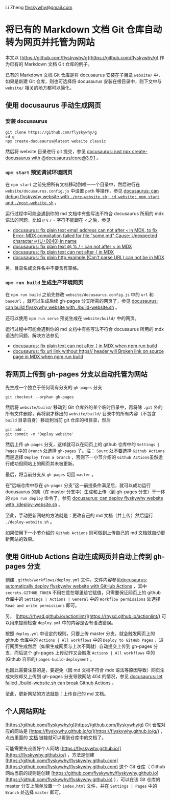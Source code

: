 Li Zheng flyskywhy@gmail.com

# 将已有的 Markdown 文档 Git 仓库自动转为网页并托管为网站
本文以 [https://github.com/flyskywhy/g](https://github.com/flyskywhy/g) 作为已有的 Markdown 文档 Git 仓库的例子。

已有的 Markdown 文档 Git 仓库是将 docusaurus 安装在子目录 `website/` 中，如果是新建 Git 仓库，则也可选择将 docusaurus 安装在根目录中，则下文中与 `website/` 相关的地方都可以简化。

## 使用 docusaurus 手动生成网页
### 安装 docusaurus
```
git clone https://github.com/flyskywhy/g
cd g
npx create-docusaurus@latest website classic
```
然后将 website 目录进行 git 提交，参见 [docusaurus: just npx create-docusaurus with @docusaurus/core@3.9.1](https://github.com/flyskywhy/g/commit/d47d2af3489d1900c068ba701e6889daae20eaf2) 。

### `npm start` 预览调试环境网页
在 `npm start` 之前先把所有文档移动到唯一一个目录中，然后进行在 `website/docusaurus.config.js` 中设置 `path` 等操作，参见 [docusaurus: can debug flyskywhy website with `./pre-website.sh; cd website; npm start` and `./post-website.sh`](https://github.com/flyskywhy/g/commit/c998c95ce89054a383e991002865c47be5da4dad) 。

运行过程中可能会遇到你的 md 文档中有些写法不符合 docusaurus 所用的 mdx 语法的问题，比如 `@` `%` `/` `-` 字符不能跟在 `<` 之后，参见

* [docusaurus: fix plain text email address can not after `<` in MDX, to fix Error: MDX compilation failed for file "some.md" Cause: Unexpected character `@` (U+0040) in name](https://github.com/flyskywhy/g/commit/c81bdce006571fe668fe9cc1039d883164c54618)
* [docusaurus: fix plain text @ % / - can not after < in MDX](https://github.com/flyskywhy/g/commit/30ba6a8b610cf56243edcc83e534a1f998160166)
* [docusaurus: fix plain text can not after `{` in MDX](https://github.com/flyskywhy/g/commit/9b448690027682bcd9f576ecd7f72189270bbd08)
* [docusaurus: fix plain http example (Can't parse URL) can not be in MDX](https://github.com/flyskywhy/g/commit/40b114a9c0bd7d1ae908a8fdd4d89f10be7963a9)

另，目录名或文件名中不要含有空格。

### `npm run build` 生成生产环境网页
在 `npm run build` 之前先修改 `website/docusaurus.config.js` 中的 `url` 和 `baseUrl` ，就可以生成后续 gh-pages 分支所需的网页了，参见 [docusaurus: can build flyskywhy website with ./build-website.sh](https://github.com/flyskywhy/g/commit/a5f73c754a122ecc43e0ce052cc41d4c24c71709) 。

还可以使用 `npm run serve` 预览生成在 `website/build/` 中的网页。

运行过程中可能会遇到你的 md 文档中有些写法不符合 docusaurus 所用的 mdx 语法的问题，解决方法参见

* [docusaurus: fix plain text can not after `{` in MDX when npm run build](https://github.com/flyskywhy/g/commit/9a274c682c1df6c7e1c9099b11096eaa11d59bce)
* [docusaurus: fix url link without https// header will Broken link on source page in MDX when npm run build](https://github.com/flyskywhy/g/commit/076351d2848ec0025e953c490b008f894304a99b)

## 将网页上传到 gh-pages 分支以自动托管为网站
先生成一个独立于任何现有分支的 `gh-pages` 分支
```
git checkout --orphan gh-pages
```
然后将 `website/build/` 移动到 Git 仓库外的某个临时目录中，再将除 `.git` 外的所有文件删除，再将刚才移出的 `website/build/` 目录中的所有内容（不包含 `build` 目录自身）移动到当前 git 仓库的根目录，然后
```
git add .
git commit -m "Deploy website'
```
然后上传 `gh-pages` 分支，这样就可以在网页上的 github 仓库中的 `Settings | Pages` 中的 `Branch` 处选择 `gh-pages` 了。注： `Sourc` 处不要选择 `Github Actions` 而是选择 `Deploy from a branch` ，否则下一小节介绍的 `Github Actions`虽然运行成功但网站上的网页并未被更新。

最后，将当前分支从 `gh-pages` 切回 `master` 。

在“远端仓库中存在 `gh-pages` 分支”这一前提条件满足后，就可以成功运行 docusaurus 的集（在 master 分支中）生成和上传（到 gh-pages 分支）于一体的 `npm run deploy` 命令了，参见 [docusaurus: can deploy flyskywhy website with ./deploy-website.sh](https://github.com/flyskywhy/g/commit/175190ef3720875dde82765bf0ca825dd858ae16) 。

至此，手动更新网站的方法就是：更改自己的 md 文档（并上传）然后运行 `./deploy-website.sh` 。

如果使用下一小节介绍的 `Github Actions` 则可做到上传自己的 md 文档就自动更新网站的效果。

## 使用 GitHub Actions 自动生成网页并自动上传到 gh-pages 分支
创建 `.github/workflows/deploy.yml` 文件，文件内容参见[docusaurus: automatically deploy flyskywhy website with GitHub Actions](https://github.com/flyskywhy/g/commit/15c63350b417e2e938b44ed0d3587a48d3517a09) ，其中 `secrets.GITHUB_TOKEN` 不用在意在哪里给它赋值，只需要保证网页上的 github 仓库中的 `Settings | Actions | General` 中的 `Workflow permissions` 处选择 `Read and write permissions` 即可。

另， [https://rhysd.github.io/actionlint/](https://rhysd.github.io/actionlint/) 可以用来提前检查 `deploy.yml` 中的内容是否有语法错误。

按照 `deploy.yml` 中设定的规则，只要上传 master 分支，就会触发网页上的 github 仓库中的 `Actions | All workflows` 中的 `Deploy to GitHub Pages` ，进行网页生成然后（如果生成网页与上次不同就）自动提交上传到 gh-pages 分支，而后这个 gh-pages 上传动作又会触发 `Actions | All workflows` 中的 (Github 自带的) `pages-build-deployment` 。

也因此需要注意的是，要避免（因 md 文档不符合 mdx 语法等原因导致）网页生成失败却又上传到 gh-pages 分支导致网站 404 的情况，参见 [docusaurus: let failed ./build-website.sh can break Github Actions](https://github.com/flyskywhy/g/commit/3a700d16f678c6a7592efe947dac6f1e9ef580e9) 。

至此，更新网站的方法就是：上传自己的 md 文档。

## 个人网站网址
[https://github.com/flyskywhy/g](https://github.com/flyskywhy/g) Git 仓库对应的网站是 [https://flyskywhy.github.io/g/](https://flyskywhy.github.io/g/) ，点击里面的 [文档](https://flyskywhy.github.io/g/docs/) 链接就可以看到仓库中的文档了。

可能需要先设置好个人网站 [https://flyskywhy.github.io/](https://flyskywhy.github.io/) ，方法是创建 [https://github.com/flyskywhy/flyskywhy.github.com](https://github.com/flyskywhy/flyskywhy.github.com) 这个 Git 仓库（ Github 网站当前的规则是创建 [https://github.com/flyskywhy/flyskywhy.github.io](https://github.com/flyskywhy/flyskywhy.github.io) ），可以在该 Git 仓库的 master 分支上简单放置一个 `index.html` 文件，并在 `Settings | Pages` 中的 `Branch` 处选择 `master` 即可。
